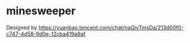 # minesweeper
Designed by https://yuanbao.tencent.com/chat/naQivTmsDa/213d00f0-c747-4d58-9d0e-12cba419a9af
